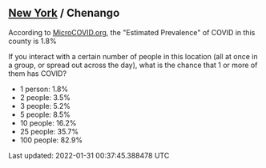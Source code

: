 
## [New York](/united-states/new-york) / Chenango

According to [MicroCOVID.org](http://microcovid.org),
the "Estimated Prevalence" of COVID in this county is 1.8%

If you interact with a certain number of people in this location
(all at once in a group, or spread out across the day), what is the chance that
1 or more of them has COVID?

- 1 person: 1.8%
- 2 people: 3.5%
- 3 people: 5.2%
- 5 people: 8.5%
- 10 people: 16.2%
- 25 people: 35.7%
- 100 people: 82.9%

Last updated: 2022-01-31 00:37:45.388478 UTC
